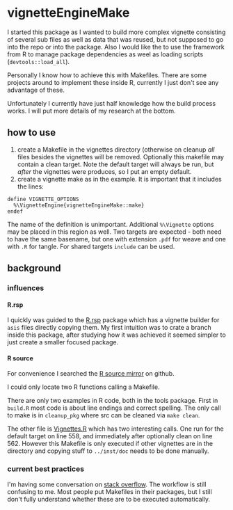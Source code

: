 # vignetteEngineMake

I started this package as I wanted to build more complex
vignette consisting of several sub files as well as data
that was reused, but not supposed to go into the repo or
into the package.  Also I would like the to use the
framework from R to manage package dependencies as weel as
loading scripts (`devtools::load_all`).

Personally I know how to achieve this with Makefiles.  There
are some projects around to implement these inside R,
currently I just don't see any advantage of these.

Unfortunately I currently have just  half knowledge  how the
build process works.  I will put more details of my research
at the bottom.

## how to use

1. create a Makefile in the vignettes directory (otherwise
   on cleanup _all_ files besides the vignettes will be
   removed.  Optionally this makefile may contain a clean
   target.  Note the default target will always be run, but
   _after_ the vignettes were produces,  so I put an empty
   default.
2. create a vignette make as in the example.  It is
   important that it includes the lines:
```
define VIGNETTE_OPTIONS
  %\VignetteEngine{vignetteEngineMake::make}
endef
```

The name of the definition is unimportant.  Additional
`%\Vignette` options may be placed in this region as
well.  Two targets are expected - both need to have the
same basename, but one with extension `.pdf` for weave
and one with `.R` for tangle.  For shared targets
`include` can be used.


## background

### influences

#### R.rsp

I quickly was guided to the [R.rsp] package which has a
vignette builder for `asis` files directly copying them.  My
first intuition was to crate a branch inside this package,
after studying how it was achieved it seemed simpler to
just create a smaller focused package.

#### R source 

For convenience I searched the [R source mirror] on github.

I could only locate two R functions calling a Makefile.

There are only two examples in R code, both in the tools
package.  First in `build.R`  most code is about line
endings and correct spelling.  The only call to make is in
`cleanup_pkg` where src can be cleaned via `make clean`. 

The other file is [Vignettes.R] which has two interesting
calls.  One run for the default target on line 558, and
immediately after optionally clean on line 562.  However
this Makefile is only executed if other vignettes are in the
directory and copying stuff to `../inst/doc` needs to be
done manually.

### current best practices

I'm having some conversation on [stack overflow][sodiss].
The workflow is still confusing to me.  Most people put
Makefiles in their packages, but I still don't fully
understand whether these are to be executed automatically.

[R.rsp]:https://cran.r-project.org/web/packages/R.rsp/index.html
[sodiss]: https://stackoverflow.com/questions/46741739/how-to-use-makefiles-with-r-cmd-build
[Vignettes.R]: https://github.com/wch/r-source/blob/trunk/src/library/tools/R/Vignettes.R
[R source mirror]: https://github.com/wch/r-source
